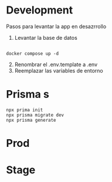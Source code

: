 # Development

Pasos para levantar la app en desazrrollo

1. Levantar la base de datos
```

docker compose up -d
```
2. Renombrar el .env.template a .env
3. Reemplazar las variables de entorno

# Prisma s
```
npx prima init
npx prisma migrate dev
npx prisma generate 
```

# Prod


# Stage